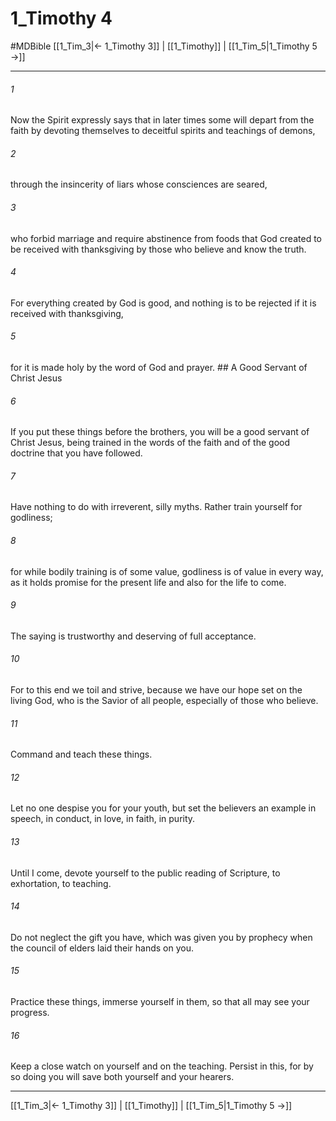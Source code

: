 # 1_Timothy 4
#MDBible
[[1_Tim_3|← 1_Timothy 3]] | [[1_Timothy]] | [[1_Tim_5|1_Timothy 5 →]]

***

###### 1 
Now the Spirit expressly says that in later times some will depart from the faith by devoting themselves to deceitful spirits and teachings of demons, 

###### 2 
through the insincerity of liars whose consciences are seared, 

###### 3 
who forbid marriage and require abstinence from foods that God created to be received with thanksgiving by those who believe and know the truth. 

###### 4 
For everything created by God is good, and nothing is to be rejected if it is received with thanksgiving, 

###### 5 
for it is made holy by the word of God and prayer. ## A Good Servant of Christ Jesus 

###### 6 
If you put these things before the brothers, you will be a good servant of Christ Jesus, being trained in the words of the faith and of the good doctrine that you have followed. 

###### 7 
Have nothing to do with irreverent, silly myths. Rather train yourself for godliness; 

###### 8 
for while bodily training is of some value, godliness is of value in every way, as it holds promise for the present life and also for the life to come. 

###### 9 
The saying is trustworthy and deserving of full acceptance. 

###### 10 
For to this end we toil and strive, because we have our hope set on the living God, who is the Savior of all people, especially of those who believe. 

###### 11 
Command and teach these things. 

###### 12 
Let no one despise you for your youth, but set the believers an example in speech, in conduct, in love, in faith, in purity. 

###### 13 
Until I come, devote yourself to the public reading of Scripture, to exhortation, to teaching. 

###### 14 
Do not neglect the gift you have, which was given you by prophecy when the council of elders laid their hands on you. 

###### 15 
Practice these things, immerse yourself in them, so that all may see your progress. 

###### 16 
Keep a close watch on yourself and on the teaching. Persist in this, for by so doing you will save both yourself and your hearers. 

***

[[1_Tim_3|← 1_Timothy 3]] | [[1_Timothy]] | [[1_Tim_5|1_Timothy 5 →]]
